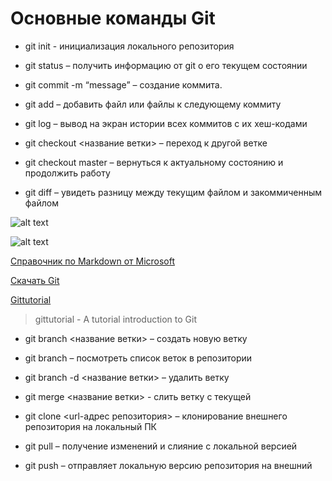 # Основные команды Git

- git init - инициализация локального репозитория

- git status – получить информацию от git о его текущем состоянии

- git commit -m “message” – создание коммита.

- git add – добавить файл или файлы к следующему коммиту

- git log – вывод на экран истории всех коммитов с их хеш-кодами

- git checkout <название ветки> – переход к другой ветке

- git checkout master – вернуться к актуальному состоянию и продолжить работу

- git diff – увидеть разницу между текущим файлом и закоммиченным файлом

![alt text](1.jpeg)

![alt text](2.png)

[Справочник по Markdown от Microsoft](https://docs.microsoft.com/ru-ru/contribute/markdown-reference)

[Скачать Git](https://git-scm.com/download/win)

[Gittutorial](https://git-scm.com/docs/gittutorial)

> gittutorial - A tutorial introduction to Git

- git branch <название ветки> – создать новую ветку

- git branch – посмотреть список веток в репозитории

- git branch -d <название ветки> – удалить ветку

- git merge <название ветки> - слить ветку с текущей

- git clone <url-адрес репозитория> – клонирование внешнего репозитория на  локальный ПК

- git pull – получение изменений и слияние с локальной версией

- git push – отправляет локальную версию репозитория на внешний
